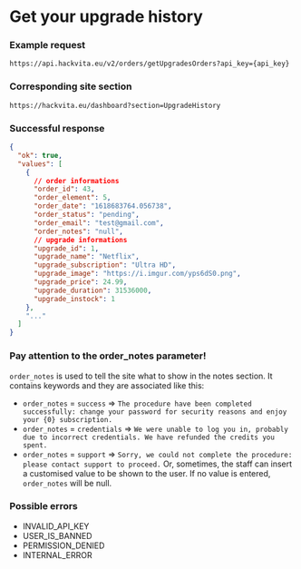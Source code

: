 # Get your upgrade history

### Example request

`https://api.hackvita.eu/v2/orders/getUpgradesOrders?api_key={api_key}`

### Corresponding site section

`https://hackvita.eu/dashboard?section=UpgradeHistory`

### Successful response

```json
{
  "ok": true,
  "values": [
    {
      // order informations
      "order_id": 43,
      "order_element": 5,
      "order_date": "1618683764.056738",
      "order_status": "pending",
      "order_email": "test@gmail.com",
      "order_notes": "null",
      // upgrade informations
      "upgrade_id": 1,
      "upgrade_name": "Netflix",
      "upgrade_subscription": "Ultra HD",
      "upgrade_image": "https://i.imgur.com/yps6dS0.png",
      "upgrade_price": 24.99,
      "upgrade_duration": 31536000,
      "upgrade_instock": 1
    },
    "..."
  ]
}
```

### Pay attention to the order_notes parameter!

`order_notes` is used to tell the site what to show in the notes section. It contains keywords and they are associated like this:
* `order_notes` = `success` => `The procedure have been completed successfully: change your password for security reasons and enjoy your {0} subscription.`
* `order_notes` = `credentials` => `We were unable to log you in, probably due to incorrect credentials. We have refunded the credits you spent.`
* `order_notes` = `support` => `Sorry, we could not complete the procedure: please contact support to proceed.`
Or, sometimes, the staff can insert a customised value to be shown to the user. If no value is entered, `order_notes` will be null.

### Possible errors

* INVALID_API_KEY
* USER_IS_BANNED
* PERMISSION_DENIED
* INTERNAL_ERROR
